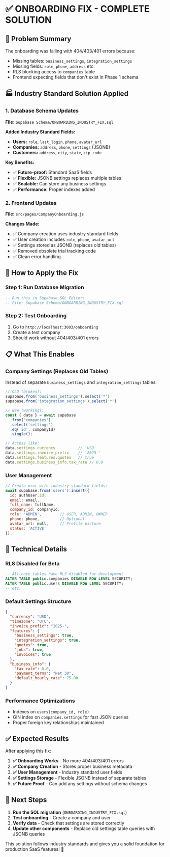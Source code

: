 # ✅ ONBOARDING FIX - COMPLETE SOLUTION

## 🎯 Problem Summary
The onboarding was failing with 404/403/401 errors because:
- Missing tables: `business_settings`, `integration_settings` 
- Missing fields: `role`, `phone`, `address` etc.
- RLS blocking access to `companies` table
- Frontend expecting fields that don't exist in Phase 1 schema

## 🏭 Industry Standard Solution Applied

### **1. Database Schema Updates**
**File:** `Supabase Schema/ONBOARDING_INDUSTRY_FIX.sql`

**Added Industry Standard Fields:**
- **Users:** `role`, `last_login`, `phone`, `avatar_url`
- **Companies:** `address`, `phone`, `settings` (JSONB)
- **Customers:** `address`, `city`, `state`, `zip_code`

**Key Benefits:**
- ✅ **Future-proof:** Standard SaaS fields
- ✅ **Flexible:** JSONB settings replaces multiple tables
- ✅ **Scalable:** Can store any business settings
- ✅ **Performance:** Proper indexes added

### **2. Frontend Updates**
**File:** `src/pages/CompanyOnboarding.js`

**Changes Made:**
- ✅ Company creation uses industry standard fields
- ✅ User creation includes `role`, `phone`, `avatar_url`
- ✅ Settings stored as JSONB (replaces old tables)
- ✅ Removed obsolete trial tracking code
- ✅ Clean error handling

## 🚀 How to Apply the Fix

### **Step 1: Run Database Migration**
```sql
-- Run this in Supabase SQL Editor:
-- File: Supabase Schema/ONBOARDING_INDUSTRY_FIX.sql
```

### **Step 2: Test Onboarding**
1. Go to `http://localhost:3003/onboarding`
2. Create a test company
3. Should work without 404/403/401 errors

## 📋 What This Enables

### **Company Settings (Replaces Old Tables)**
Instead of separate `business_settings` and `integration_settings` tables:

```javascript
// OLD (broken):
supabase.from('business_settings').select('*')
supabase.from('integration_settings').select('*')

// NEW (working):
const { data } = await supabase
  .from('companies')
  .select('settings')
  .eq('id', companyId)
  .single();

// Access like:
data.settings.currency          // 'USD'
data.settings.invoice_prefix    // '2025-'
data.settings.features.quotes   // true
data.settings.business_info.tax_rate // 0.0
```

### **User Management**
```javascript
// Create user with industry standard fields:
await supabase.from('users').insert({
  id: authUser.id,
  email: email,
  full_name: fullName,
  company_id: companyId,
  role: 'ADMIN',        // USER, ADMIN, OWNER
  phone: phone,         // Optional
  avatar_url: null,     // Profile picture
  status: 'ACTIVE'
});
```

## 🔧 Technical Details

### **RLS Disabled for Beta**
```sql
-- All core tables have RLS disabled for development
ALTER TABLE public.companies DISABLE ROW LEVEL SECURITY;
ALTER TABLE public.users DISABLE ROW LEVEL SECURITY;
-- etc.
```

### **Default Settings Structure**
```json
{
  "currency": "USD",
  "timezone": "UTC", 
  "invoice_prefix": "2025-",
  "features": {
    "business_settings": true,
    "integration_settings": true,
    "quotes": true,
    "jobs": true,
    "invoices": true
  },
  "business_info": {
    "tax_rate": 0.0,
    "payment_terms": "Net 30",
    "default_hourly_rate": 75.00
  }
}
```

### **Performance Optimizations**
- Indexes on `users(company_id, role)`
- GIN index on `companies.settings` for fast JSON queries
- Proper foreign key relationships maintained

## ✅ Expected Results

After applying this fix:

1. **✅ Onboarding Works** - No more 404/403/401 errors
2. **✅ Company Creation** - Stores proper business metadata
3. **✅ User Management** - Industry standard user fields
4. **✅ Settings Storage** - Flexible JSONB instead of separate tables
5. **✅ Future Proof** - Can add any settings without schema changes

## 🎯 Next Steps

1. **Run the SQL migration** (`ONBOARDING_INDUSTRY_FIX.sql`)
2. **Test onboarding** - Create a company and user
3. **Verify data** - Check that settings are stored correctly
4. **Update other components** - Replace old settings table queries with JSONB queries

This solution follows industry standards and gives you a solid foundation for production SaaS features! 🎉
